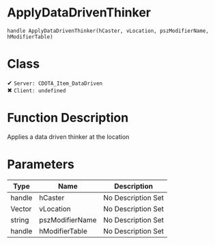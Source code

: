 # ApplyDataDrivenThinker
```
handle ApplyDataDrivenThinker(hCaster, vLocation, pszModifierName, hModifierTable)
```
# Class
✔ `Server: CDOTA_Item_DataDriven`  
✖ `Client: undefined`  

# Function Description
Applies a data driven thinker at the location
# Parameters
Type|Name|Description
--|--|--
handle|hCaster|No Description Set
Vector|vLocation|No Description Set
string|pszModifierName|No Description Set
handle|hModifierTable|No Description Set
